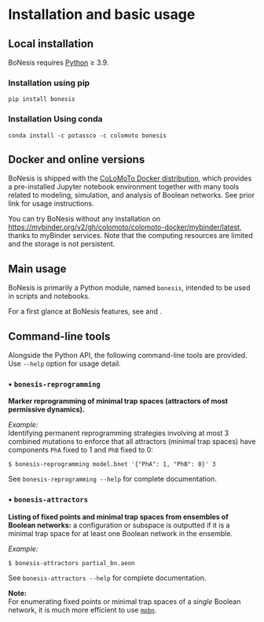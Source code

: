 # Installation and basic usage

## Local installation

BoNesis requires [Python](https://www.python.org) ≥ 3.9.

### Installation using pip

```
pip install bonesis
```

### Installation Using conda

```
conda install -c potassco -c colomoto bonesis
```

## Docker and online versions

BoNesis is shipped with the [CoLoMoTo Docker distribution](https://colomoto.org/notebook), which provides a pre-installed Jupyter notebook environment together with many tools related to modeling, simulation, and analysis of Boolean networks. See prior link for usage instructions.

You can try BoNesis without any installation on https://mybinder.org/v2/gh/colomoto/colomoto-docker/mybinder/latest, thanks to myBinder services.
Note that the computing resources are limited and the storage is not persistent.

## Main usage

BoNesis is primarily a Python module, named `bonesis`, intended to be used in scripts and
notebooks.

For a first glance at BoNesis features, see [](tutorials/tour.md) and [](overview.md).


## Command-line tools

Alongside the Python API, the following command-line tools are provided. Use `--help` option for usage detail.

### • `bonesis-reprogramming`
**Marker reprogramming of minimal trap spaces (attractors of most permissive dynamics).**

*Example:*  
Identifying permanent reprogramming strategies involving at most 3 combined mutations to enforce that all attractors (minimal trap spaces) have components `PhA` fixed to 1 and `PhB` fixed to 0:
```shell
$ bonesis-reprogramming model.bnet '{"PhA": 1, "PhB": 0}' 3
```
See `bonesis-reprogramming --help` for complete documentation.

### • `bonesis-attractors`
**Listing of fixed points and minimal trap spaces from ensembles of Boolean networks:** a configuration or subspace is outputted if it is a minimal trap space for at least one Boolean network in the ensemble.

*Example:*
```shell
$ bonesis-attractors partial_bn.aeon
```

See `bonesis-attractors --help` for complete documentation.

**Note:**  
For enumerating fixed points or minimal trap spaces of a *single* Boolean network, it is much more efficient to use [`mpbn`](https://mpbn.readthedocs.io/).
